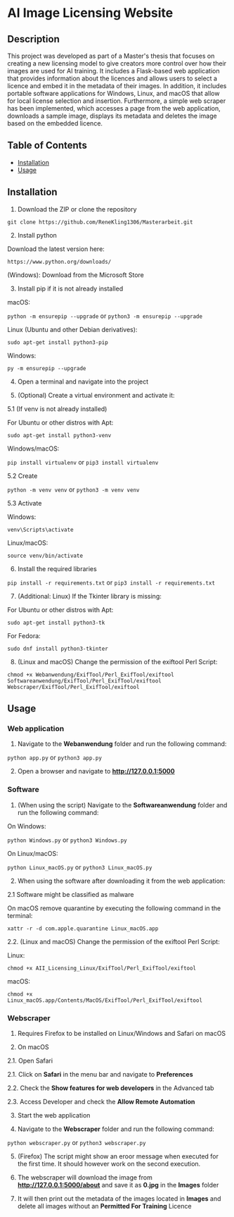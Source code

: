 # AI Image Licensing Website

## Description

This project was developed as part of a Master's thesis that focuses on creating a new licensing model to give creators more control over how their images are used for AI training. 
It includes a Flask-based web application that provides information about the licences and allows users to select a licence and embed it in the metadata of their images.
In addition, it includes portable software applications for Windows, Linux, and macOS that allow for local license selection and insertion. Furthermore, a simple web scraper has been 
implemented, which accesses a page from the web application, downloads a sample image, displays its metadata and deletes the image based on the embedded licence.

## Table of Contents

- [Installation](#installation)
- [Usage](#usage)

## Installation

1. Download the ZIP or clone the repository

```git clone https://github.com/ReneKling1306/Masterarbeit.git```

2. Install python

Download the latest version here:

```https://www.python.org/downloads/```

(Windows): Download from the Microsoft Store

3. Install pip if it is not already installed

macOS:

```python -m ensurepip --upgrade```
or
```python3 -m ensurepip --upgrade```

Linux (Ubuntu and other Debian derivatives):

```sudo apt-get install python3-pip```

Windows:

```py -m ensurepip --upgrade```

4. Open a terminal and navigate into the project

5. (Optional) Create a virtual environment and activate it:

5.1 (If venv is not already installed)

For Ubuntu or other distros with Apt:

```sudo apt-get install python3-venv```

Windows/macOS:

```pip install virtualenv```
or
```pip3 install virtualenv```

5.2 Create

```python -m venv venv```
or
```python3 -m venv venv```

5.3 Activate

Windows:

```venv\Scripts\activate```

Linux/macOS:

```source venv/bin/activate```

6. Install the required libraries

```pip install -r requirements.txt```
or
```pip3 install -r requirements.txt```

7. (Additional: Linux) If the Tkinter library is missing:

For Ubuntu or other distros with Apt:

```sudo apt-get install python3-tk```
    
For Fedora:
   
```sudo dnf install python3-tkinter```

8. (Linux and macOS) Change the permission of the exiftool Perl Script:

```chmod +x Webanwendung/ExifTool/Perl_ExifTool/exiftool Softwareanwendung/ExifTool/Perl_ExifTool/exiftool Webscraper/ExifTool/Perl_ExifTool/exiftool```

## Usage

### Web application

1. Navigate to the **Webanwendung** folder and run the following command:

```python app.py```
or
```python3 app.py```

2. Open a browser and navigate to **http://127.0.0.1:5000** 

### Software

1. (When using the script) Navigate to the **Softwareanwendung** folder and run the following command:

On Windows:

```python Windows.py```
or
```python3 Windows.py```

On Linux/macOS:

```python Linux_macOS.py```
or
```python3 Linux_macOS.py```

2. When using the software after downloading it from the web application:

2.1 Software might be classified as malware

On macOS remove quarantine by executing the following command in the terminal:

```xattr -r -d com.apple.quarantine Linux_macOS.app``` 

2.2. (Linux and macOS) Change the permission of the exiftool Perl Script:

Linux:

```chmod +x AII_Licensing_Linux/ExifTool/Perl_ExifTool/exiftool```

macOS:

```chmod +x Linux_macOS.app/Contents/MacOS/ExifTool/Perl_ExifTool/exiftool```

### Webscraper

1. Requires Firefox to be installed on Linux/Windows and Safari on macOS

2. On macOS
   
2.1. Open Safari

2.1. Click on **Safari** in the menu bar and navigate to **Preferences**

2.2. Check the **Show features for web developers** in the Advanced tab

2.3. Access Developer and check the **Allow Remote Automation**
   
3. Start the web application

4. Navigate to the **Webscraper** folder and run the following command:

```python webscraper.py```
or
```python3 webscraper.py```

5. (Firefox) The script might show an eroor message when executed for the first time. It should however work on the second execution.

6. The webscraper will download the image from **http://127.0.0.1:5000/about** and save it as **0.jpg** in the **Images** folder

7. It will then print out the metadata of the images located in **Images** and delete all images without an **Permitted For Training** Licence
